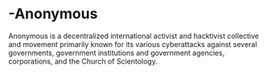 # -Anonymous
Anonymous is a decentralized international activist and hacktivist collective and movement primarily known for its various cyberattacks against several governments, government institutions and government agencies, corporations, and the Church of Scientology.
